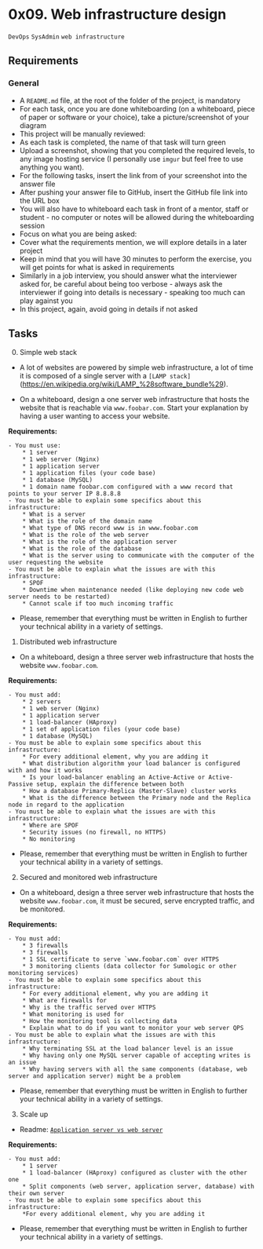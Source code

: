 # 0x09. Web infrastructure design
`DevOps` `SysAdmin` `web infrastructure`

## Requirements
### General
- A `README.md` file, at the root of the folder of the project, is mandatory
- For each task, once you are done whiteboarding (on a whiteboard, piece of paper or software or your choice), take a picture/screenshot of your diagram
- This project will be manually reviewed:
- As each task is completed, the name of that task will turn green
- Upload a screenshot, showing that you completed the required levels, to any image hosting service (I personally use `imgur` but feel free to use anything you want).
- For the following tasks, insert the link from of your screenshot into the answer file
- After pushing your answer file to GitHub, insert the GitHub file link into the URL box
- You will also have to whiteboard each task in front of a mentor, staff or student - no computer or notes will be allowed during the whiteboarding session
- Focus on what you are being asked:
- Cover what the requirements mention, we will explore details in a later project
- Keep in mind that you will have 30 minutes to perform the exercise, you will get points for what is asked in requirements
- Similarly in a job interview, you should answer what the interviewer asked for, be careful about being too verbose - always ask the interviewer if going into details is necessary - speaking too much can play against you
- In this project, again, avoid going in details if not asked

## Tasks
0. Simple web stack

- A lot of websites are powered by simple web infrastructure, a lot of time it is composed of a single server with a `[LAMP stack]`(https://en.wikipedia.org/wiki/LAMP_%28software_bundle%29).

- On a whiteboard, design a one server web infrastructure that hosts the website that is reachable via `www.foobar.com`. Start your explanation by having a user wanting to access your website.

__Requirements:__

	- You must use:
		* 1 server
		* 1 web server (Nginx)
		* 1 application server
		* 1 application files (your code base)
		* 1 database (MySQL)
		* 1 domain name foobar.com configured with a www record that points to your server IP 8.8.8.8
	- You must be able to explain some specifics about this infrastructure:
		* What is a server
		* What is the role of the domain name
		* What type of DNS record www is in www.foobar.com
		* What is the role of the web server
		* What is the role of the application server
		* What is the role of the database
		* What is the server using to communicate with the computer of the user requesting the website
	- You must be able to explain what the issues are with this infrastructure:
		* SPOF
		* Downtime when maintenance needed (like deploying new code web server needs to be restarted)
		* Cannot scale if too much incoming traffic
- Please, remember that everything must be written in English to further your technical ability in a variety of settings.

1. Distributed web infrastructure

- On a whiteboard, design a three server web infrastructure that hosts the website `www.foobar.com`.

__Requirements:__

	- You must add:
		* 2 servers
		* 1 web server (Nginx)
		* 1 application server
		* 1 load-balancer (HAproxy)
		* 1 set of application files (your code base)
		* 1 database (MySQL)
	- You must be able to explain some specifics about this infrastructure:
		* For every additional element, why you are adding it
		* What distribution algorithm your load balancer is configured with and how it works
		* Is your load-balancer enabling an Active-Active or Active-Passive setup, explain the difference between both
		* How a database Primary-Replica (Master-Slave) cluster works
		* What is the difference between the Primary node and the Replica node in regard to the application
	- You must be able to explain what the issues are with this infrastructure:
		* Where are SPOF
		* Security issues (no firewall, no HTTPS)
		* No monitoring
- Please, remember that everything must be written in English to further your technical ability in a variety of settings.

2. Secured and monitored web infrastructure

- On a whiteboard, design a three server web infrastructure that hosts the website `www.foobar.com`, it must be secured, serve encrypted traffic, and be monitored.

__Requirements:__

	- You must add:
		* 3 firewalls
		* 3 firewalls
		* 1 SSL certificate to serve `www.foobar.com` over HTTPS
		* 3 monitoring clients (data collector for Sumologic or other monitoring services)
	- You must be able to explain some specifics about this infrastructure:
		* For every additional element, why you are adding it
		* What are firewalls for
		* Why is the traffic served over HTTPS
		* What monitoring is used for
		* How the monitoring tool is collecting data
		* Explain what to do if you want to monitor your web server QPS
	- You must be able to explain what the issues are with this infrastructure:
		* Why terminating SSL at the load balancer level is an issue
		* Why having only one MySQL server capable of accepting writes is an issue
		* Why having servers with all the same components (database, web server and application server) might be a problem
- Please, remember that everything must be written in English to further your technical ability in a variety of settings.

3. Scale up

- Readme: [`Application server vs web server`](https://www.nginx.com/resources/glossary/application-server-vs-web-server/)

__Requirements:__

	- You must add:
		* 1 server
		* 1 load-balancer (HAproxy) configured as cluster with the other one
		* Split components (web server, application server, database) with their own server
 	- You must be able to explain some specifics about this infrastructure:
		*For every additional element, why you are adding it
- Please, remember that everything must be written in English to further your technical ability in a variety of settings.
